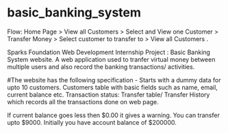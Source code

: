 # basic_banking_system
Flow: Home Page > View all Customers > Select and View one Customer > Transfer Money > Select customer to transfer to > View all Customers .

Sparks Foundation Web Development Internship Project : Basic Banking System website. 
A web application used to tranfer virtual money between multiple users and also record the banking transactions/ activities.

#The website has the following specification -
 Starts with a dummy data for upto 10 customers.
  Customers table with basic fields such as name, email, current balance etc.
 Transaction status:
 Transfer table/ Transfer History which records all the transactions done on web page.
 
If current balance goes less then $0.00 it gives a warning. 
You can transfer upto $9000.
Initially you have account balance of $200000.
